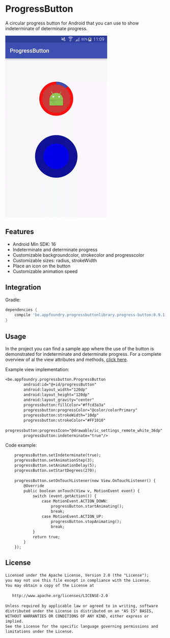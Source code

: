 # ProgressButton

A circular progress button for Android that you can use to show indeterminate of determinate progress.

![](screenshots/screenshot.gif)

## Features

* Android Min SDK: 16
* Indeterminate and determinate progress
* Customizable backgroundcolor, strokecolor and progresscolor
* Customizable sizes: radius, strokeWidth
* Place an icon on the button
* Customizable animation speed

## Integration

Gradle:
```groovy
dependencies {
    compile 'be.appfoundry.progressbuttonlibrary.progress-button:0.9.1'
}
```

## Usage

In the project you can find a sample app where the use of the button is demonstrated for indeterminate and determinate progress.
For a complete overview of al the view attributes and methods, [click here](README2.md).

Example view implementation:
```
<be.appfoundry.progressbutton.ProgressButton
        android:id="@+id/progressButton"
        android:layout_width="120dp"
        android:layout_height="120dp"
        android:layout_gravity="center"
        progressbutton:fillColor="#ffcd3a3a"
        progressbutton:progressColor="@color/colorPrimary"
        progressbutton:strokeWidth="10dp"
        progressbutton:strokeColor="#FF1010"
        progressbutton:progressIcon="@drawable/ic_settings_remote_white_36dp"
        progressbutton:indeterminate="true"/>
```

Code example:
```
    progressButton.setIndeterminate(true);
    progressButton.setAnimationStep(3);
    progressButton.setAnimationDelay(5);
    progressButton.setStartDegrees(270);

    progressButton.setOnTouchListener(new View.OnTouchListener() {
        @Override
        public boolean onTouch(View v, MotionEvent event) {
            switch (event.getAction()) {
                case MotionEvent.ACTION_DOWN:
                    progressButton.startAnimating();
                    break;
                case MotionEvent.ACTION_UP:
                    progressButton.stopAnimating();
                    break;
            }
            return true;
        }
    });
```

      
## License

```
Licensed under the Apache License, Version 2.0 (the "License");
you may not use this file except in compliance with the License.
You may obtain a copy of the License at

   http://www.apache.org/licenses/LICENSE-2.0

Unless required by applicable law or agreed to in writing, software
distributed under the License is distributed on an "AS IS" BASIS,
WITHOUT WARRANTIES OR CONDITIONS OF ANY KIND, either express or implied.
See the License for the specific language governing permissions and
limitations under the License.
```
